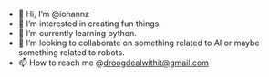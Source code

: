 - 👋 Hi, I’m @iohannz
- 👀 I’m interested in creating fun things.
- 🌱 I’m currently learning python.
- 💞️ I’m looking to collaborate on something related to AI or maybe something related to robots.
- 📫 How to reach me @droogdealwithit@gmail.com

<!---
iohannz/iohannz is a ✨ special ✨ repository because its `README.md` (this file) appears on your GitHub profile.
You can click the Preview link to take a look at your changes.
--->
